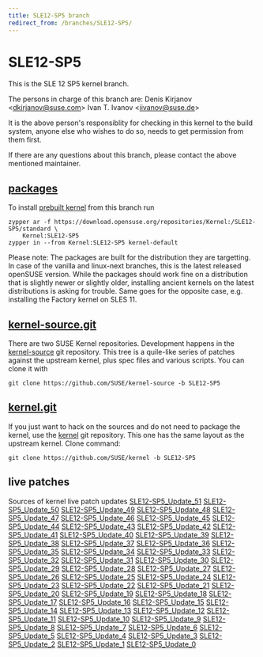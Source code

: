 ```yaml
---
title: SLE12-SP5 branch
redirect_from: /branches/SLE12-SP5/
---
```

# SLE12-SP5
This is the SLE 12 SP5 kernel branch.

The persons in charge of this branch are:
Denis Kirjanov <[dkirjanov@suse.com](mailto:dkirjanov@suse.com?subject=SLE12-SP5%20branch)>
Ivan T. Ivanov <[iivanov@suse.de](mailto:iivanov@suse.de?subject=SLE12-SP5%20branch)>

It is the above person's responsiblity for checking in this kernel to
the build system, anyone else who wishes to do so, needs to get
permission from them first.

If there are any questions about this branch, please contact the above
mentioned maintainer.


## [packages](https://download.opensuse.org/repositories/Kernel:/SLE12-SP5)
To install
[prebuilt kernel](https://download.opensuse.org/repositories/Kernel:/SLE12-SP5)
from this branch run

```
zypper ar -f https://download.opensuse.org/repositories/Kernel:/SLE12-SP5/standard \
    Kernel:SLE12-SP5
zypper in --from Kernel:SLE12-SP5 kernel-default
```

Please note: The packages are built for the distribution they are
targetting. In case of the vanilla and linux-next branches, this is the
latest released openSUSE version. While the packages should work
fine on a distribution that is slightly newer or slightly older,
installing ancient kernels on the latest distributions is asking for
trouble. Same goes for the opposite case, e.g. installing the Factory
kernel on SLES 11.

## [kernel-source.git](https://github.com/SUSE/kernel-source/tree/SLE12-SP5)
There are two SUSE Kernel repositories. Development happens in the
[kernel-source](https://github.com/SUSE/kernel-source/tree/SLE12-SP5)
git repository. This tree is a quile-like series of patches against the
upstream kernel, plus spec files and various scripts. You can clone it
with

```
git clone https://github.com/SUSE/kernel-source -b SLE12-SP5
```

## [kernel.git](https://github.com/SUSE/kernel/tree/SLE12-SP5)
If you just want to hack on the sources and do not need to package the
kernel, use the [kernel](https://github.com/SUSE/kernel/tree/SLE12-SP5)
git repository. This one has the same layout as the upstream kernel. Clone
command:

```
git clone https://github.com/SUSE/kernel -b SLE12-SP5
```

## live patches
Sources of kernel live patch updates [SLE12-SP5_Update_51](https://github.com/SUSE/kernel-livepatch/tree/SLE12-SP5_Update_51) [SLE12-SP5_Update_50](https://github.com/SUSE/kernel-livepatch/tree/SLE12-SP5_Update_50) [SLE12-SP5_Update_49](https://github.com/SUSE/kernel-livepatch/tree/SLE12-SP5_Update_49) [SLE12-SP5_Update_48](https://github.com/SUSE/kernel-livepatch/tree/SLE12-SP5_Update_48) [SLE12-SP5_Update_47](https://github.com/SUSE/kernel-livepatch/tree/SLE12-SP5_Update_47) [SLE12-SP5_Update_46](https://github.com/SUSE/kernel-livepatch/tree/SLE12-SP5_Update_46) [SLE12-SP5_Update_45](https://github.com/SUSE/kernel-livepatch/tree/SLE12-SP5_Update_45) [SLE12-SP5_Update_44](https://github.com/SUSE/kernel-livepatch/tree/SLE12-SP5_Update_44) [SLE12-SP5_Update_43](https://github.com/SUSE/kernel-livepatch/tree/SLE12-SP5_Update_43) [SLE12-SP5_Update_42](https://github.com/SUSE/kernel-livepatch/tree/SLE12-SP5_Update_42) [SLE12-SP5_Update_41](https://github.com/SUSE/kernel-livepatch/tree/SLE12-SP5_Update_41) [SLE12-SP5_Update_40](https://github.com/SUSE/kernel-livepatch/tree/SLE12-SP5_Update_40) [SLE12-SP5_Update_39](https://github.com/SUSE/kernel-livepatch/tree/SLE12-SP5_Update_39) [SLE12-SP5_Update_38](https://github.com/SUSE/kernel-livepatch/tree/SLE12-SP5_Update_38) [SLE12-SP5_Update_37](https://github.com/SUSE/kernel-livepatch/tree/SLE12-SP5_Update_37) [SLE12-SP5_Update_36](https://github.com/SUSE/kernel-livepatch/tree/SLE12-SP5_Update_36) [SLE12-SP5_Update_35](https://github.com/SUSE/kernel-livepatch/tree/SLE12-SP5_Update_35) [SLE12-SP5_Update_34](https://github.com/SUSE/kernel-livepatch/tree/SLE12-SP5_Update_34) [SLE12-SP5_Update_33](https://github.com/SUSE/kernel-livepatch/tree/SLE12-SP5_Update_33) [SLE12-SP5_Update_32](https://github.com/SUSE/kernel-livepatch/tree/SLE12-SP5_Update_32) [SLE12-SP5_Update_31](https://github.com/SUSE/kernel-livepatch/tree/SLE12-SP5_Update_31) [SLE12-SP5_Update_30](https://github.com/SUSE/kernel-livepatch/tree/SLE12-SP5_Update_30) [SLE12-SP5_Update_29](https://github.com/SUSE/kernel-livepatch/tree/SLE12-SP5_Update_29) [SLE12-SP5_Update_28](https://github.com/SUSE/kernel-livepatch/tree/SLE12-SP5_Update_28) [SLE12-SP5_Update_27](https://github.com/SUSE/kernel-livepatch/tree/SLE12-SP5_Update_27) [SLE12-SP5_Update_26](https://github.com/SUSE/kernel-livepatch/tree/SLE12-SP5_Update_26) [SLE12-SP5_Update_25](https://github.com/SUSE/kernel-livepatch/tree/SLE12-SP5_Update_25) [SLE12-SP5_Update_24](https://github.com/SUSE/kernel-livepatch/tree/SLE12-SP5_Update_24) [SLE12-SP5_Update_23](https://github.com/SUSE/kernel-livepatch/tree/SLE12-SP5_Update_23) [SLE12-SP5_Update_22](https://github.com/SUSE/kernel-livepatch/tree/SLE12-SP5_Update_22) [SLE12-SP5_Update_21](https://github.com/SUSE/kernel-livepatch/tree/SLE12-SP5_Update_21) [SLE12-SP5_Update_20](https://github.com/SUSE/kernel-livepatch/tree/SLE12-SP5_Update_20) [SLE12-SP5_Update_19](https://github.com/SUSE/kernel-livepatch/tree/SLE12-SP5_Update_19) [SLE12-SP5_Update_18](https://github.com/SUSE/kernel-livepatch/tree/SLE12-SP5_Update_18) [SLE12-SP5_Update_17](https://github.com/SUSE/kernel-livepatch/tree/SLE12-SP5_Update_17) [SLE12-SP5_Update_16](https://github.com/SUSE/kernel-livepatch/tree/SLE12-SP5_Update_16) [SLE12-SP5_Update_15](https://github.com/SUSE/kernel-livepatch/tree/SLE12-SP5_Update_15) [SLE12-SP5_Update_14](https://github.com/SUSE/kernel-livepatch/tree/SLE12-SP5_Update_14) [SLE12-SP5_Update_13](https://github.com/SUSE/kernel-livepatch/tree/SLE12-SP5_Update_13) [SLE12-SP5_Update_12](https://github.com/SUSE/kernel-livepatch/tree/SLE12-SP5_Update_12) [SLE12-SP5_Update_11](https://github.com/SUSE/kernel-livepatch/tree/SLE12-SP5_Update_11) [SLE12-SP5_Update_10](https://github.com/SUSE/kernel-livepatch/tree/SLE12-SP5_Update_10) [SLE12-SP5_Update_9](https://github.com/SUSE/kernel-livepatch/tree/SLE12-SP5_Update_9) [SLE12-SP5_Update_8](https://github.com/SUSE/kernel-livepatch/tree/SLE12-SP5_Update_8) [SLE12-SP5_Update_7](https://github.com/SUSE/kernel-livepatch/tree/SLE12-SP5_Update_7) [SLE12-SP5_Update_6](https://github.com/SUSE/kernel-livepatch/tree/SLE12-SP5_Update_6) [SLE12-SP5_Update_5](https://github.com/SUSE/kernel-livepatch/tree/SLE12-SP5_Update_5) [SLE12-SP5_Update_4](https://github.com/SUSE/kernel-livepatch/tree/SLE12-SP5_Update_4) [SLE12-SP5_Update_3](https://github.com/SUSE/kernel-livepatch/tree/SLE12-SP5_Update_3) [SLE12-SP5_Update_2](https://github.com/SUSE/kernel-livepatch/tree/SLE12-SP5_Update_2) [SLE12-SP5_Update_1](https://github.com/SUSE/kernel-livepatch/tree/SLE12-SP5_Update_1) [SLE12-SP5_Update_0](https://github.com/SUSE/kernel-livepatch/tree/SLE12-SP5_Update_0)
